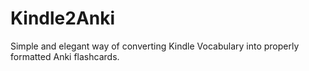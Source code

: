 # Kindle2Anki

Simple and elegant way of converting Kindle Vocabulary into properly formatted Anki flashcards.

